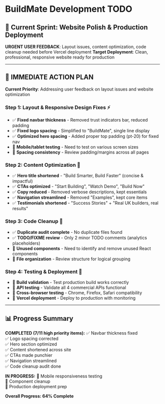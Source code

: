 # BuildMate Development TODO

## 🎯 Current Sprint: Website Polish & Production Deployment

**URGENT USER FEEDBACK**: Layout issues, content optimization, code cleanup needed before Vercel deployment
**Target Deployment**: Clean, professional, responsive website ready for production

---

## 🚀 IMMEDIATE ACTION PLAN

**Current Priority**: Addressing user feedback on layout issues and website optimization

### Step 1: Layout & Responsive Design Fixes ⚡
- ✅ **Fixed navbar thickness** - Removed trust indicators bar, reduced padding
- ✅ **Fixed logo spacing** - Simplified to "BuildMate", single line display
- ✅ **Optimized hero spacing** - Added proper top padding (pt-20) for fixed nav
- 🔄 **Mobile/tablet testing** - Need to test on various screen sizes
- 🔄 **Spacing consistency** - Review padding/margins across all pages

### Step 2: Content Optimization 📝
- ✅ **Hero title shortened** - "Build Smarter, Build Faster" (concise & impactful)
- ✅ **CTAs optimized** - "Start Building", "Watch Demo", "Build Now" 
- ✅ **Copy reduced** - Removed verbose descriptions, kept essentials
- ✅ **Navigation streamlined** - Removed "Examples", kept core items
- ✅ **Testimonials shortened** - "Success Stories" + "Real UK builders, real results"

### Step 3: Code Cleanup 🧹
- ✅ **Duplicate audit complete** - No duplicate files found
- ✅ **TODO/FIXME review** - Only 2 minor TODO comments (analytics placeholders)
- 🔄 **Unused components** - Need to identify and remove unused React components
- 🔄 **File organization** - Review structure for logical grouping

### Step 4: Testing & Deployment 🚀
- 🔄 **Build validation** - Test production build works correctly
- 🔄 **API testing** - Validate all 4 commercial APIs functional
- 🔄 **Cross-browser testing** - Chrome, Firefox, Safari compatibility
- 🔄 **Vercel deployment** - Deploy to production with monitoring

---

## 📊 Progress Summary

**COMPLETED (7/11 high priority items):**
✅ Navbar thickness fixed  
✅ Logo spacing corrected  
✅ Hero section optimized  
✅ Content shortened across site  
✅ CTAs made punchier  
✅ Navigation streamlined  
✅ Code cleanup audit done  

**IN PROGRESS:**
🔄 Mobile responsiveness testing  
🔄 Component cleanup  
🔄 Production deployment prep  

**Overall Progress: 64% Complete**